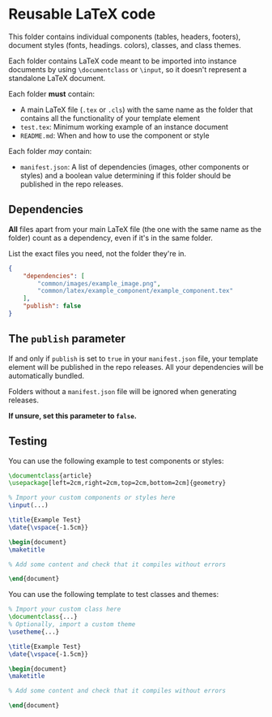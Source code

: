 # Reusable LaTeX code

This folder contains individual components (tables, headers, footers), document styles (fonts, headings. colors), classes, and class themes. 

Each folder contains LaTeX code meant to be imported
into instance documents by using `\documentclass` or `\input`, so it doesn't represent a standalone LaTeX document.

Each folder **must** contain:
* A main LaTeX file (`.tex` or `.cls`) with the same name as the folder that contains all the functionality of your template element
* `test.tex`: Minimum working example of an instance document 
* `README.md`: When and how to use the component or style

Each folder *may* contain:
* `manifest.json`: A list of dependencies (images, other components or styles) and a boolean value determining if this folder should be published in the repo releases. 

## Dependencies
**All** files apart from your main LaTeX file (the one with the same name as the folder) count as a dependency, even if it's in the same folder.

List the exact files you need, not the folder they're in.

```json
{
    "dependencies": [
        "common/images/example_image.png",
        "common/latex/example_component/example_component.tex"
    ],
    "publish": false
}
```

## The `publish` parameter
If and only if `publish` is set to `true` in your `manifest.json` file, your template element will be published in the repo releases. All your dependencies will be automatically bundled.

Folders without a `manifest.json` file will be ignored when generating releases.

**If unsure, set this parameter to `false`.**

## Testing
You can use the following example to test components or styles:

```latex
\documentclass{article}
\usepackage[left=2cm,right=2cm,top=2cm,bottom=2cm]{geometry}

% Import your custom components or styles here
\input(...)

\title{Example Test}
\date{\vspace{-1.5cm}}

\begin{document}
\maketitle

% Add some content and check that it compiles without errors

\end{document}
```

You can use the following template to test classes and themes:

```latex
% Import your custom class here
\documentclass{...}
% Optionally, import a custom theme
\usetheme{...}

\title{Example Test}
\date{\vspace{-1.5cm}}

\begin{document}
\maketitle

% Add some content and check that it compiles without errors

\end{document}
```